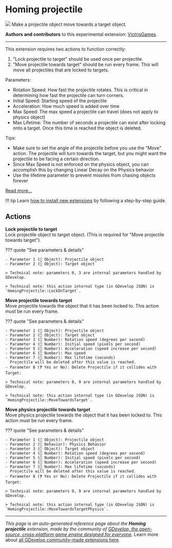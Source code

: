 # Homing projectile

<img src="https://resources.gdevelop-app.com/assets/Icons/rocket-launch.svg" class="extension-icon"></img>
Make a projectile object move towards a target object.

**Authors and contributors** to this experimental extension: [VictrisGames](https://gd.games/VictrisGames).

---

This extension requires two actions to function correctly:
1) "Lock projectile to target" should be used once per projectile. 
2) "Move projectile towards target" should be run every frame.  This will move all projectiles that are locked to targets.

Parameters:

- Rotation Speed: How fast the projectile rotates. This is critical in determining how fast the projectile can turn corners.
- Initial Speed: Starting speed of the projectile
- Acceleration: How much speed is added over time
- Max Speed:  The max speed a projectile can travel (does not apply to physics object)
- Max Lifetime:  The number of seconds a projectile can exist after locking onto a target.  Once this time is reached the object is deleted.

Tips:

- Make sure to set the angle of the projectile before you use the "Move" action.  The projectile will turn towards the target, but you might want the projectile to be facing a certain direction. 
- Since Max Speed is not enforced on the physics object, you can accomplish this by changing Linear Decay on the Physics behavior
- Use the lifetime parameter to prevent missiles from chasing objects forever

[Read more...](https://victrisgames.itch.io/extension-homing-projectile)

!!! tip
    Learn [how to install new extensions](/gdevelop5/extensions/search) by following a step-by-step guide.

## Actions

**Lock projectile to target**  
Lock projectile object to target object.  (This is required for "Move projectile towards target").

??? quote "See parameters & details"

    - Parameter 1 (👾 Object): Projectile object
    - Parameter 2 (👾 Object): Target object

    > Technical note: parameters 0, 3 are internal parameters handled by GDevelop.

    > Technical note: this action internal type (in GDevelop JSON) is `HomingProjectile::LockOnTarget`.

**Move projectile towards target**  
Move projectile towards the object that it has been locked to.  This action must be run every frame.

??? quote "See parameters & details"

    - Parameter 1 (👾 Object): Projectile object
    - Parameter 2 (👾 Object): Target object
    - Parameter 3 (🔢 Number): Rotation speed (degrees per second)
    - Parameter 4 (🔢 Number): Initial speed (pixels per second)
    - Parameter 5 (🔢 Number): Acceleration (speed increase per second)
    - Parameter 6 (🔢 Number): Max speed
    - Parameter 7 (🔢 Number): Max lifetime (seconds)
      Projectile will be deleted after this value is reached.
    - Parameter 8 (❓ Yes or No): Delete Projectile if it collides with Target:

    > Technical note: parameters 0, 9 are internal parameters handled by GDevelop.

    > Technical note: this action internal type (in GDevelop JSON) is `HomingProjectile::MoveTowardsTarget`.

**Move physics projectile towards target**  
Move physics projectile towards the object that it has been locked to.  This action must be run every frame.

??? quote "See parameters & details"

    - Parameter 1 (👾 Object): Projectile object
    - Parameter 2 (🧩 Behavior): Physics Behavior
    - Parameter 3 (👾 Object): Target object
    - Parameter 4 (🔢 Number): Rotation speed (degrees per second)
    - Parameter 5 (🔢 Number): Initial speed (pixels per second)
    - Parameter 6 (🔢 Number): Acceleration (speed increase per second)
    - Parameter 7 (🔢 Number): Max lifetime (seconds)
      Projectile will be deleted after this value is reached.
    - Parameter 8 (❓ Yes or No): Delete Projectile if it collides with Target:

    > Technical note: parameters 0, 9 are internal parameters handled by GDevelop.

    > Technical note: this action internal type (in GDevelop JSON) is `HomingProjectile::MoveTowardsTargetPhysics`.




---

*This page is an auto-generated reference page about the **Homing projectile** extension, made by the community of [GDevelop, the open-source, cross-platform game engine designed for everyone](https://gdevelop.io/).* Learn more about [all GDevelop community-made extensions here](/gdevelop5/extensions).
